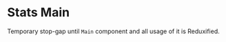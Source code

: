 Stats Main
==========

Temporary stop-gap until `Main` component and all usage of it is Reduxified.
